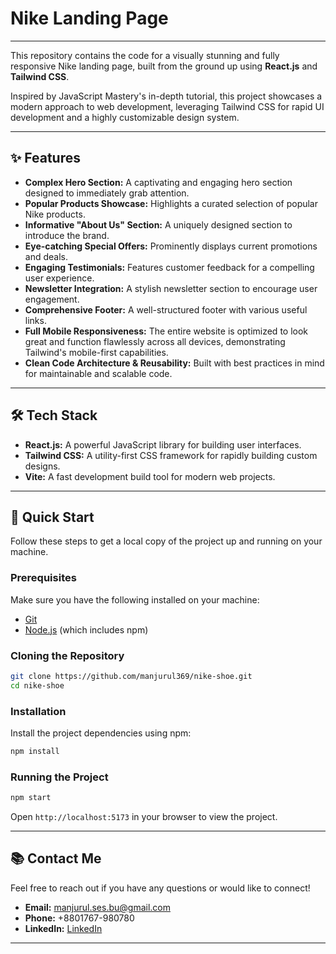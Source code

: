 # Nike Landing Page

---

This repository contains the code for a visually stunning and fully responsive Nike landing page, built from the ground up using **React.js** and **Tailwind CSS**.

Inspired by JavaScript Mastery's in-depth tutorial, this project showcases a modern approach to web development, leveraging Tailwind CSS for rapid UI development and a highly customizable design system.

---

## ✨ Features

* **Complex Hero Section:** A captivating and engaging hero section designed to immediately grab attention.
* **Popular Products Showcase:** Highlights a curated selection of popular Nike products.
* **Informative "About Us" Section:** A uniquely designed section to introduce the brand.
* **Eye-catching Special Offers:** Prominently displays current promotions and deals.
* **Engaging Testimonials:** Features customer feedback for a compelling user experience.
* **Newsletter Integration:** A stylish newsletter section to encourage user engagement.
* **Comprehensive Footer:** A well-structured footer with various useful links.
* **Full Mobile Responsiveness:** The entire website is optimized to look great and function flawlessly across all devices, demonstrating Tailwind's mobile-first capabilities.
* **Clean Code Architecture & Reusability:** Built with best practices in mind for maintainable and scalable code.

---

## 🛠️ Tech Stack

* **React.js:** A powerful JavaScript library for building user interfaces.
* **Tailwind CSS:** A utility-first CSS framework for rapidly building custom designs.
* **Vite:** A fast development build tool for modern web projects.

---

## 🚀 Quick Start

Follow these steps to get a local copy of the project up and running on your machine.

### Prerequisites

Make sure you have the following installed on your machine:

* [Git](https://git-scm.com/)
* [Node.js](https://nodejs.org/en/) (which includes npm)

### Cloning the Repository

```bash
git clone https://github.com/manjurul369/nike-shoe.git
cd nike-shoe
```

### Installation

Install the project dependencies using npm:

```bash
npm install
```

### Running the Project

```bash
npm start
```

Open `http://localhost:5173` in your browser to view the project.

---

## 📚 Contact Me

Feel free to reach out if you have any questions or would like to connect!

* **Email:** [manjurul.ses.bu@gmail.com](mailto:manjurul.ses.bu@gmail.com)
* **Phone:** +8801767-980780
* **LinkedIn:** [LinkedIn](https://www.linkedin.com/in/manjurul369/)

---
